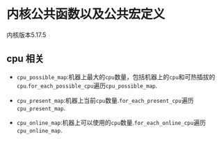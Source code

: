 # 内核公共函数以及公共宏定义

内核版本5.17.5

## cpu 相关

- `cpu_possible_map`:机器上最大的`cpu`数量，包括机器上的`cpu`和可热插拔的`cpu`.`for_each_possible_cpu`遍历`cpu_possible_map`.

- `cpu_present_map`:机器上当前`cpu`数量.`for_each_present_cpu`遍历`cpu_present_map`.

- `cpu_online_map`:机器上可以使用的`cpu`数量.`for_each_online_cpu`遍历`cpu_online_map`.


